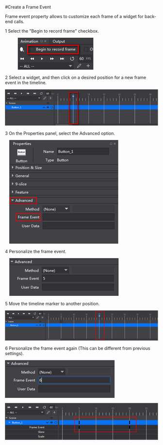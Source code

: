 #Create a Frame Event

Frame event property allows to customize each frame of a widget for back-end calls.

1 Select the "Begin to record frame" checkbox.

&emsp;&emsp;&emsp;![image](../../../studio-img/Animation/AddFrameEvents/image001.png)

2 Select a widget, and then click on a desired position for a new frame event in the timeline.

![image](../../../studio-img/Animation/AddFrameEvents/image002.png)

3 On the Properties panel, select the Advanced option.

&emsp;![image](../../../studio-img/Animation/AddFrameEvents/image003.png)

4 Personalize the frame event.

&emsp;![image](../../../studio-img/Animation/AddFrameEvents/image004.png)

5 Move the timeline marker to another position.

![image](../../../studio-img/Animation/AddFrameEvents/image005.png)

6 Personalize the frame event again (This can be different from previous settings).

![image](../../../studio-img/Animation/AddFrameEvents/image006.png)

![image](../../../studio-img/Animation/AddFrameEvents/image007.png)
